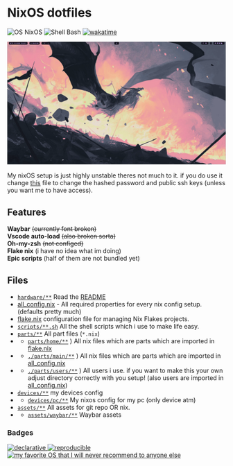 # NixOS dotfiles

![OS NixOS](https://img.shields.io/badge/os-nixos%20-%235277c3?style=flat-square&logoColor=7eb5e0)
![Shell Bash](https://img.shields.io/badge/editor-vscode-%23464748?style=flat-square)
[![wakatime](https://wakatime.com/badge/user/018eed1d-6093-4f51-9fca-7863b7a1ac97/project/0bd55e4d-b460-49e5-a4fb-363c132a7de6.svg)](https://wakatime.com/badge/user/018eed1d-6093-4f51-9fca-7863b7a1ac97/project/0bd55e4d-b460-49e5-a4fb-363c132a7de6)

<!-- SCREENSHOTS OF IT HERE -->
![screenshot](./assets/screenshot.png)
 
<!-- END SCREENSHOTS -->

My nixOS setup is just highly unstable theres not much to it.
if you do use it change [this](./all_config.nix) file to change the hashed password and public ssh keys (unless you want me to have access).

## Features

**Waybar** ~~(currently font broken)~~ <br />
**Vscode auto-load** ~~(also broken sorta)~~
<br />
**Oh-my-zsh** ~~(not configed)~~
<br />
**Flake nix** (i have no idea what im doing)
<br />
**Epic scripts** (half of them are not bundled yet)
<br />

## Files

- [`hardware/**`](./hardware/) Read the [README](./hardware/README.md)
- [all_config.nix](./all_config.nix) - All required properties for every nix config setup. (defaults pretty much)
- [flake.nix](./flake.nix) configuration file for managing Nix Flakes projects.
- [`scripts/**.sh`](./scripts/) All the shell scripts which i use to make life easy.
- [`parts/**`](./parts/) All part files (`*.nix`)
- - [`parts/home/**`](./parts/home/) ) All nix files which are parts which are imported in [flake.nix](./flake.nix)
- - [`./parts/main/**`](./parts/main/) ) All nix files which are parts which are imported in [all_config.nix](./all_config.nix)
- - [`./parts/users/**`](./parts/users/) ) All users i use. if you want to make this your own adjust directory correctly with you setup! (also users are imported in [all_config.nix](./all_config.nix))
- [`devices/**`](./devices/) my devices config
- - [`devices/pc/**`](./devices/pc/) My nixos config for my pc (only device atm)
- [`assets/**`](./assets/) All assets for git repo OR nix.
- - [`assets/waybar/**`](./assets/waybar/) Waybar assets

### Badges

<a href="https://nixos.org">

![declarative](https://matdoes.dev/buttons/i/7b5f60e8e0c184642cbd0d02d3ae105b.gif)
![reproducible](https://matdoes.dev/buttons/i/a37d70d38ef039521059d3fe77804cf0.gif)
![my favorite OS that I will never recommend to anyone else](https://matdoes.dev/buttons/i/d79cb5e7194dbc84adda59217234a017.gif)
</a>
